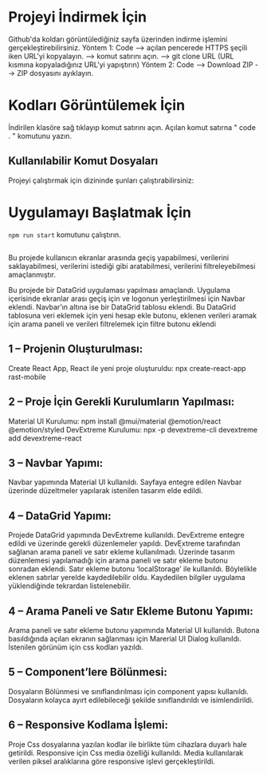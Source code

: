# Projeyi İndirmek İçin

Github'da koldarı görüntülediğiniz sayfa üzerinden indirme işlemini gerçekleştirebilirsiniz.
Yöntem 1:
Code --> açılan pencerede HTTPS şeçili iken URL'yi kopyalayın. --> komut satırını açın. --> git clone URL (URL kısmına kopyaladığınız
URL'yi yapıştırın)
Yöntem 2:
Code --> Download ZIP --> ZIP dosyasını ayıklayın.

# Kodları Görüntülemek İçin

İndirilen klasöre sağ tıklayıp komut satırını açın. Açılan komut satırna " code . " komutunu yazın.

## Kullanılabilir Komut Dosyaları

Projeyi çalıştırmak için dizininde şunları çalıştırabilirsiniz:

# Uygulamayı Başlatmak İçin

`npm run start` komutunu çalıştırın.

##

Bu projede kullanıcın ekranlar arasında geçiş yapabilmesi, verilerini saklayabilmesi, verilerini istediği gibi aratabilmesi, verilerini filtreleyebilmesi amaçlanmıştır.

Bu projede bir DataGrid uygulaması yapılması amaçlandı. Uygulama içerisinde ekranlar arası geçiş için ve logonun yerleştirilmesi için Navbar eklendi. Navbar’ın altına ise bir DataGrid tablosu eklendi. Bu DataGrid tablosuna veri eklemek için yeni hesap ekle butonu, eklenen verileri aramak için arama paneli ve verileri filtrelemek için filtre butonu eklendi

##

## 1 – Projenin Oluşturulması:

Create React App, React ile yeni proje oluşturuldu: npx create-react-app rast-mobile

## 2 – Proje İçin Gerekli Kurulumların Yapılması:

Material UI Kurulumu: npm install @mui/material @emotion/react @emotion/styled
DevExtreme Kurulumu: npx -p devextreme-cli devextreme add devextreme-react

## 3 – Navbar Yapımı:

Navbar yapımında Material UI kullanıldı. Sayfaya entegre edilen Navbar üzerinde düzeltmeler yapılarak istenilen tasarım elde edildi.

## 4 – DataGrid Yapımı:

Projede DataGrid yapımında DevExtreme kullanıldı. DevExtreme entegre edildi ve üzerinde gerekli düzenlemeler yapıldı. DevExtreme tarafından sağlanan arama paneli ve satır ekleme kullanılmadı. Üzerinde tasarım düzenlemesi yapılamadığı için arama paneli ve satır ekleme butonu sonradan eklendi. Satır ekleme butonu ‘localStorage’ ile kullanıldı. Böylelikle eklenen satırlar yerelde kaydedilebilir oldu. Kaydedilen bilgiler uygulama yüklendiğinde tekrardan listelenebilir.

## 4 – Arama Paneli ve Satır Ekleme Butonu Yapımı:

Arama paneli ve satır ekleme butonu yapımında Material UI kullanıldı. Butona basıldığında açılan ekranın sağlanması için Marerial UI Dialog kullanıldı. İstenilen görünüm için css kodları yazıldı.

## 5 – Component’lere Bölünmesi:

Dosyaların Bölünmesi ve sınıflandırılması için component yapısı kullanıldı. Dosyaların kolayca ayırt edilebileceği şekilde sınıflandırıldı ve isimlendirildi.

## 6 – Responsive Kodlama İşlemi:

Proje Css dosyalarına yazılan kodlar ile birlikte tüm cihazlara duyarlı hale getirildi. Responsive için Css media özelliği kullanıldı. Media kullanılarak verilen piksel aralıklarına göre responsive işlevi gerçekleştirildi.
